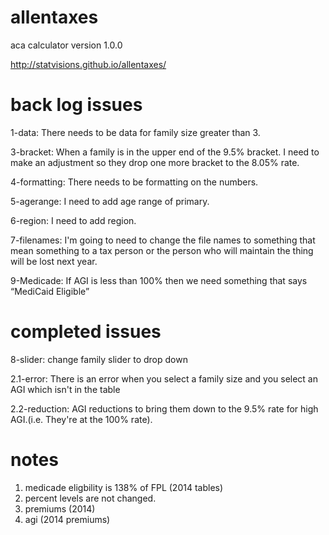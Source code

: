 allentaxes
==========

aca calculator version 1.0.0

http://statvisions.github.io/allentaxes/

back log issues
==========


1-data: There needs to be data for family size greater than 3.

3-bracket: When a family is in the upper end of the 9.5% bracket. I need to make an adjustment so they drop one more bracket to the 8.05% rate.

4-formatting: There needs to be formatting on the numbers.

5-agerange: I need to add age range of primary.

6-region: I need to add region.

7-filenames: I'm going to need to change the file names to something that mean something to a tax person or the person who will maintain the thing will be lost next year.

9-Medicade: If AGI is less than 100% then we need something that says “MediCaid Eligible”


completed issues
==========
8-slider: change family slider to drop down

2.1-error: There is an error when you select a family size and you select an AGI which isn't in the table 

2.2-reduction: AGI reductions to bring them down to the 9.5% rate for high AGI.(i.e. They're at the 100% rate). 


notes
==========
1. medicade eligbility is 138% of FPL (2014 tables)
2. percent levels are not changed.
3. premiums (2014)
4. agi (2014 premiums)
